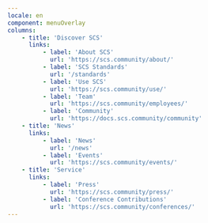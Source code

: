 ```yaml
---
locale: en
component: menuOverlay
columns:
    - title: 'Discover SCS'
      links:
          - label: 'About SCS'
            url: 'https://scs.community/about/'
          - label: 'SCS Standards'
            url: '/standards'
          - label: 'Use SCS'
            url: 'https://scs.community/use/'
          - label: 'Team'
            url: 'https://scs.community/employees/'
          - label: 'Community'
            url: 'https://docs.scs.community/community'
    - title: 'News'
      links:
          - label: 'News'
            url: '/news'
          - label: 'Events'
            url: 'https://scs.community/events/'
    - title: 'Service'
      links:
          - label: 'Press'
            url: 'https://scs.community/press/'
          - label: 'Conference Contributions'
            url: 'https://scs.community/conferences/'
---
```

